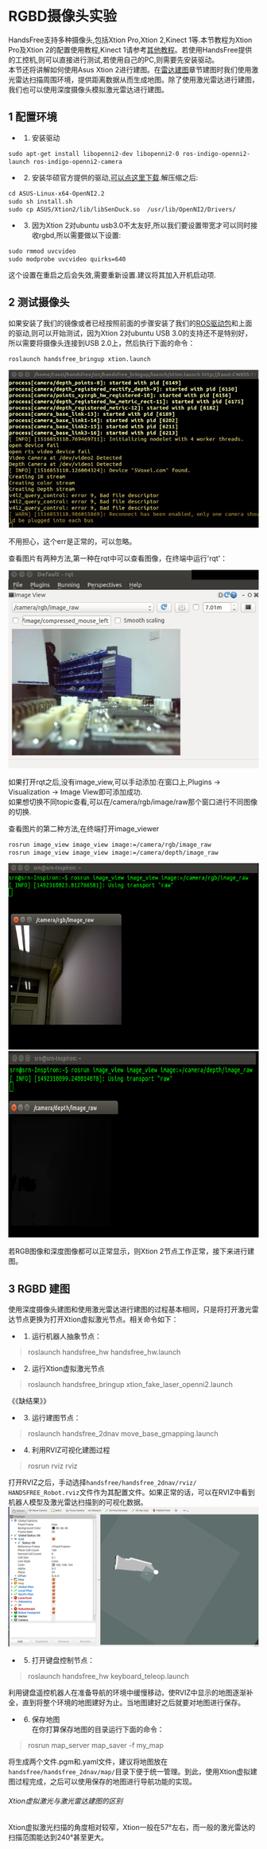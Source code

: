 # RGBD摄像头实验
HandsFree支持多种摄像头,包括Xtion Pro,Xtion 2,Kinect 1等.本节教程为Xtion Pro及Xtion 2的配置使用教程,Kinect 1请参考[其他教程](http://blog.csdn.net/hookie1990/article/details/53927823)。若使用HandsFree提供的工控机,则可以直接进行测试,若使用自己的PC,则需要先安装驱动。   
本节还将讲解如何使用Asus Xtion 2进行建图。在[雷达建图](/docs/Tutorial/2.1-Mapping.md)章节建图时我们使用激光雷达扫描周围环境，提供距离数据从而生成地图。除了使用激光雷达进行建图，我们也可以使用深度摄像头模拟激光雷达进行建图。   

## 1 配置环境

+ 1) 安装驱动

```
sudo apt-get install libopenni2-dev libopenni2-0 ros-indigo-openni2-launch ros-indigo-openni2-camera
```

+ 2) 安装华硕官方提供的驱动,[可以点这里下载](https://pan.baidu.com/s/1jJI6962).解压缩之后:

```
cd ASUS-Linux-x64-OpenNI2.2
sudo sh install.sh
sudo cp ASUS/Xtion2/lib/libSenDuck.so  /usr/lib/OpenNI2/Drivers/
```

+ 3) 因为Xtion 2对ubuntu usb3.0不太友好,所以我们要设置带宽才可以同时接收rgbd,所以需要做以下设置:

```
sudo rmmod uvcvideo
sudo modprobe uvcvideo quirks=640
```

这个设置在重启之后会失效,需要重新设置.建议将其加入开机启动项.

## 2 测试摄像头

如果安装了我们的镜像或者已经按照前面的步骤安装了我们的[ROS驱动包](https://github.com/chujitaozi/handsfree)和上面的驱动,则可以开始测试，因为Xtion 2对ubuntu USB 3.0的支持还不是特别好，所以需要将摄像头连接到USB 2.0上，然后执行下面的命令：  

```
roslaunch handsfree_bringup xtion.launch  
```

<div align=center><img src="/images/Tutorial/7/7.3/Xtion2_launch.jpg"/></div>

不用担心，这个err是正常的，可以忽略。  


查看图片有两种方法,第一种在rqt中可以查看图像，在终端中运行'rqt'： 

<div align=center><img src="/images/Tutorial/7/7.3/rqt_image.jpg"/></div>

如果打开rqt之后,没有image_view,可以手动添加:在窗口上,Plugins -> Visualization -> Image View即可添加成功.   
如果想切换不同topic查看,可以在/camera/rgb/image/raw那个窗口进行不同图像的切换.   

查看图片的第二种方法,在终端打开image_viewer   

```
rosrun image_view image_view image:=/camera/rgb/image_raw  
rosrun image_view image_view image:=/camera/depth/image_raw  
```

<div align=center><img width="600" height="375" src="/images/Tutorial/7/7.3/3_xtion_rgb_display.png"/></div>
<div align=center><img width="600" height="375" src="/images/Tutorial/7/7.3/3_xtion_depth_display.png"/></div>

若RGB图像和深度图像都可以正常显示，则Xtion 2节点工作正常，接下来进行建图。  

## 3 RGBD 建图
使用深度摄像头建图和使用激光雷达进行建图的过程基本相同，只是将打开激光雷达节点更换为打开Xtion虚拟激光节点。相关命令如下：  
+ 1) 运行机器人抽象节点：  
 >roslaunch handsfree_hw handsfree_hw.launch  

+ 2) 运行Xtion虚拟激光节点   
>roslaunch handsfree_bringup xtion_fake_laser_openni2.launch

《《缺结果》》

+ 3) 运行建图节点：  
>roslaunch handsfree_2dnav move_base_gmapping.launch  

+ 4) 利用RVIZ可视化建图过程  
>rosrun rviz rviz  

 打开RVIZ之后，手动选择`handsfree/handsfree_2dnav/rviz/ HANDSFREE_Robot.rviz`文件作为其配置文件。如果正常的话，可以在RVIZ中看到机器人模型及激光雷达扫描到的可视化数据。 
![picture](/images/Tutorial/7/7.3/3_xtion_fake_laser.png?raw=true)   

+ 5) 打开键盘控制节点：  
 >roslaunch handsfree_hw keyboard_teleop.launch  

 利用键盘遥控机器人在准备导航的环境中缓慢移动，使RVIZ中显示的地图逐渐补全，直到将整个环境的地图建好为止。当地图建好之后就要对地图进行保存。  

+ 6) 保存地图  
在你打算保存地图的目录运行下面的命令：    
>rosrun map_server map_saver -f my_map  

将生成两个文件.pgm和.yaml文件，建议将地图放在`handsfree/handsfree_2dnav/map/`目录下便于统一管理。到此，使用Xtion虚拟建图过程完成，之后可以使用保存的地图进行导航功能的实现。  

###### Xtion虚拟激光与激光雷达建图的区别
Xtion虚拟激光扫描的角度相对较窄，Xtion一般在57°左右，而一般的激光雷达的扫描范围能达到240°甚至更大。
